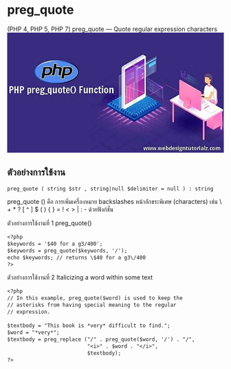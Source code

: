 # preg_quote
(PHP 4, PHP 5, PHP 7)
preg_quote — Quote regular expression characters
![](/img/Webp.png)

## ตัวอย่างการใช้งาน
```
preg_quote ( string $str , string|null $delimiter = null ) : string
```

preg_quote () คือ การเพิ่มเครื่องหมาย backslashes หน้าอักขระพิเศษ (characters) เช่น \ + * ? [ ^ ] $ ( ) { } = ! < > | : - ด้วยฟังก์ชั่น

ตัวอย่างการใช้งานที่ 1 preg_quote()
```
<?php
$keywords = '$40 for a g3/400';
$keywords = preg_quote($keywords, '/');
echo $keywords; // returns \$40 for a g3\/400
?>
```

ตัวอย่างการใช้งานที่ 2 Italicizing a word within some text
```
<?php
// In this example, preg_quote($word) is used to keep the
// asterisks from having special meaning to the regular
// expression.

$textbody = "This book is *very* difficult to find.";
$word = "*very*";
$textbody = preg_replace ("/" . preg_quote($word, '/') . "/",
                          "<i>" . $word . "</i>",
                          $textbody);
?>
```

